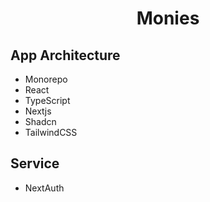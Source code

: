 <p align="center">
	<h1 align="center"><b>Monies</b></h1>
</p>

## App Architecture

- Monorepo
- React
- TypeScript
- Nextjs
- Shadcn
- TailwindCSS

## Service

- NextAuth
